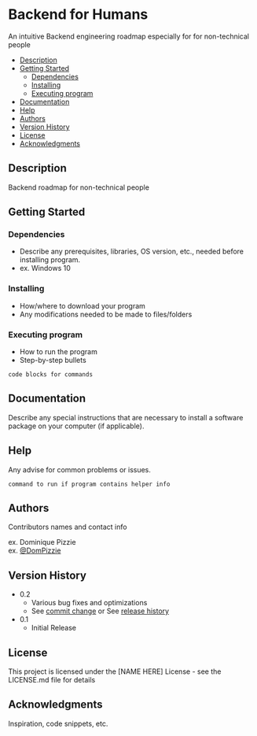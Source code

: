 # Backend for Humans

An intuitive Backend engineering roadmap especially for for non-technical people

- [Description](#description)
- [Getting Started](#getting-started)
  - [Dependencies](#dependencies)
  - [Installing](#installing)
  - [Executing program](#executing-program)
- [Documentation](#documentation)
- [Help](#help)
- [Authors](#authors)
- [Version History](#version-history)
- [License](#license)
- [Acknowledgments](#acknowledgments)

## Description

Backend roadmap for non-technical people

## Getting Started

### Dependencies

- Describe any prerequisites, libraries, OS version, etc., needed before
  installing program.
- ex. Windows 10

### Installing

- How/where to download your program
- Any modifications needed to be made to files/folders

### Executing program

- How to run the program
- Step-by-step bullets

```
code blocks for commands
```

## Documentation

Describe any special instructions that are necessary to install a software
package on your computer (if applicable).

## Help

Any advise for common problems or issues.

```
command to run if program contains helper info
```

## Authors

Contributors names and contact info

ex. Dominique Pizzie\
ex. [@DomPizzie](https://twitter.com/dompizzie)

## Version History

- 0.2
  - Various bug fixes and optimizations
  - See [commit change]() or See [release history]()
- 0.1
  - Initial Release

## License

This project is licensed under the [NAME HERE] License - see the LICENSE.md file
for details

## Acknowledgments

Inspiration, code snippets, etc.
